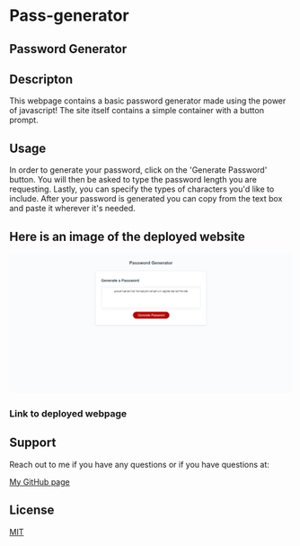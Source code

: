 # Pass-generator

## Password Generator

## Descripton
This webpage contains a basic password generator made using the power of javascript! The site itself contains a simple container with a button prompt. 

## Usage 
In order to generate your password, click on the 'Generate Password' button. You will then be asked to type the password length you are requesting. Lastly, you can specify the types of characters you'd like to include. After your password is generated you can copy from the text box and paste it wherever it's needed. 

## Here is an image of the deployed website
![photo of password generation website](./assets/img/screencapture-127-0-0-1-5500-ChallengesAndProjects-Pass-generator-index-html-2023-02-12-19_51_08.png)

### Link to deployed webpage



## Support
Reach out to me if you have any questions or if you have questions at:

[My GitHub page](https://github.com/turtlesrus01)

## License
[MIT](https://github.com/turtlesrus01/horiseon-solutions/blob/main/LICENSE)
